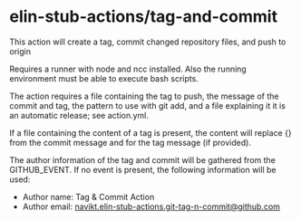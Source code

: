 # elin-stub-actions/tag-and-commit

This action will create a tag, commit changed repository files, and push to origin

Requires a runner with node and ncc installed. Also the running environment must be able to execute
bash scripts.

The action requires a file containing the tag to push, the message of the commit and tag, the
pattern to use with git add, and a file explaining it it is an automatic release; see action.yml.

If a file containing the content of a tag is present, the content will replace {} from the commit
message and for the tag message (if provided).

The author information of the tag and commit will be gathered from the GITHUB_EVENT. If no event is
present, the following information will be used:
- Author name: Tag & Commit Action
- Author email: navikt.elin-stub-actions.git-tag-n-commit@github.com
